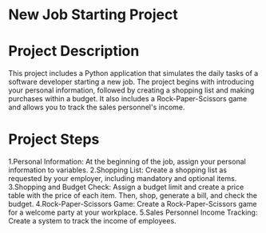 # New Job Starting Project
# Project Description
This project includes a Python application that simulates the daily tasks of a software developer starting a new job. The project begins with introducing your personal information, followed by creating a shopping list and making purchases within a budget. It also includes a Rock-Paper-Scissors game and allows you to track the sales personnel's income.

# Project Steps
1.Personal Information: At the beginning of the job, assign your personal information to variables.
2.Shopping List: Create a shopping list as requested by your employer, including mandatory and optional items.
3.Shopping and Budget Check: Assign a budget limit and create a price table with the price of each item. Then, shop, generate a bill, and check the budget.
4.Rock-Paper-Scissors Game: Create a Rock-Paper-Scissors game for a welcome party at your workplace.
5.Sales Personnel Income Tracking: Create a system to track the income of employees.

